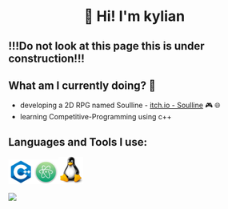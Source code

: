 ### <h1 align = "center">👋 Hi! I'm kylian</h1>

 ## !!!Do not look at this page this is under construction!!!

 ## What am I currently doing? 🧐

- developing a 2D RPG named Soulline - [itch.io - Soulline](https://soulworks.itch.io) 🎮 🌐
- learning Competitive-Programming using c++

 ## Languages and Tools I use: 
<img src="images/c++_logo.jpg" width="50"><img src="images/atom_logo.jpg" width="50"><img src="images/linux_logo.jpg" width="50">

<img src="https://github-readme-stats.vercel.app/api?username=kylian-tm&&show_icons=true&title_color=ffffff&icon_color=bb2acf&text_color=daf7dc&bg_color=151515">
